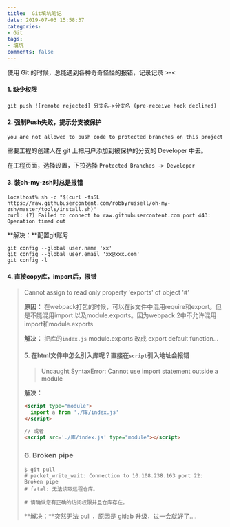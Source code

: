```yaml
---
title:  Git填坑笔记
date: 2019-07-03 15:58:37
categories:
- Git
tags:
- 填坑
comments: false
---
```


使用 Git 的时候，总能遇到各种奇奇怪怪的报错，记录记录 >-<

<!-- more -->

#### 1. 缺少权限

```shell
git push ![remote rejected] 分支名->分支名 (pre-receive hook declined) 
```



#### 2. 强制Push失败，提示分支被保护

```shell
you are not allowed to push code to protected branches on this project
```

需要工程的创建人在 git 上把用户添加到被保护的分支的 Developer 中去。

在工程页面，选择设置，下拉选择 `Protected Branches -> Developer`



#### 3. 装oh-my-zsh时总是报错

```shell
localhost% sh -c "$(curl -fsSL https://raw.githubusercontent.com/robbyrussell/oh-my-zsh/master/tools/install.sh)" 
curl: (7) Failed to connect to raw.githubusercontent.com port 443: Operation timed out
```

**解决：**配置git账号

```shell
git config --global user.name 'xx'
git config --global user.email 'xx@xxx.com'
git config -l
```



#### 4. 直接copy库，import后，报错

> Cannot assign to read only property 'exports' of object '#<Object>'

**原因：** 在webpack打包的时候，可以在js文件中混用require和export。但是不能混用import 以及module.exports。因为webpack 2中不允许混用import和module.exports

**解决：** 把库的`index.js` module.exports 改成 export default function...



#### 5. 在html文件中怎么引入库呢？直接在`script`引入地址会报错

> Uncaught SyntaxError: Cannot use import statement outside a module

**解决：**

```html
<script type="module">
  import a from './库/index.js'
</script>

// 或者 
<script src='./库/index.js' type="module"></script>
```



### 6.  Broken pipe

```shell
$ git pull      
# packet_write_wait: Connection to 10.108.238.163 port 22: Broken pipe
# fatal: 无法读取远程仓库。

# 请确认您有正确的访问权限并且仓库存在。
```

**解决：**突然无法 pull ，原因是 gitlab 升级，过一会就好了....
